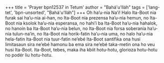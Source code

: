 +++
title = 'Prayer bpn12537 in Tetum'
author = "Bahá'u'lláh"
tags = ['lang-tet', 'bpn-unsorted', "Bahá'u'lláh"]
+++
Oh ha’u-nia Na’i! Halo Ita-Boot nia furak sai ha’u-nia ai-han, no Ita-Boot nia prezensa ha’u-nia hemun, no Ita-Boot nia ksolok ha’u-nia esperansa, no hahi’i ba Ita-Boot ha’u-nia hahalok, no hanoin ba Ita-Boot ha’u-nia belun, no Ita-Boot nia forsa soberania ha’u-nia tulun-na’in, no Ita-Boot nia horik-fatin ha’u-nia uma, no halo ha’u-nia hela-fatin Ita-Boot nia tuur-fatin ne’ebé Ita-Boot santifika ona husi limitasaun sira ne’ebé hamonu ba ema sira ne’ebé taka-metin ona ho veu husi Ita-Boot.
Ita-Boot, tebes, maka iha kbiit hotu-hotu, glorioza hotu-hotu no podér liu hotu-hotu.
